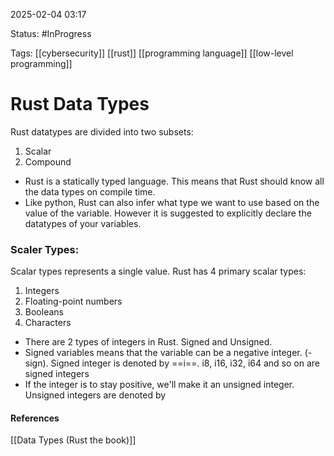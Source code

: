 
2025-02-04 03:17

Status: #InProgress  

Tags: [[cybersecurity]] [[rust]] [[programming language]] [[low-level programming]]

# Rust Data Types

Rust datatypes are divided into two subsets:
1. Scalar
2. Compound

- Rust is a statically typed language. This means that Rust should know all the data types on compile time. 
- Like python, Rust can also infer what type we want to use based on the value of the variable. However it is suggested to explicitly declare the datatypes of your variables.

### Scaler Types:

Scalar types represents a single value. Rust has 4 primary scalar types:
1. Integers
2. Floating-point numbers
3. Booleans
4. Characters

- There are 2 types of integers in Rust. Signed and Unsigned.
- Signed variables means that the variable can be a negative integer. (- sign). Signed integer is denoted by ==i==. i8, i16, i32, i64 and so on are signed integers
 - If the integer is to stay positive, we'll make it an unsigned integer. Unsigned integers are denoted by  



#### References
[[Data Types (Rust the book)]]